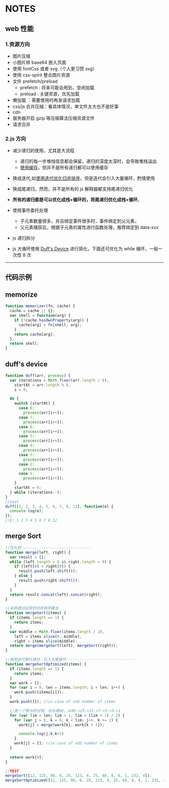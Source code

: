 # NOTES

## web 性能

### 1.资源方向

- 图片压缩
- 小图片转 base64 嵌入页面
- 使用 fontCss 或者 svg（个人更习惯 svg）
- 使用 css-spirit 整合图片资源
- 文件 prefetch/preload
  - prefetch : 将来可能会用到，空闲加载
  - preload : 关键资源，优先加载
- 懒加载 ：需要使用时再发请求加载
- css/js 合并压缩：看具体情况，单文件太大也不是好事
- cdn
- 服务器开启 gzip 等压缩算法压缩资源文件
- 请求合并

### 2.js 方向

- 减少递归的使用，尤其是大流程
  - 递归的每一步堆栈信息都会保留，递归的深度太深时，会导致堆栈溢出
  - [使用缓存](#memorize)，但并不是所有递归都可以使用缓存
- 换成迭代,如[使用迭代优化归并排序](#merge)，但是迭代会引入大量循环，酌情使用
- 换成尾递归，然而，并不是所有的 js 解释器都支持尾递归优化
- **所有的递归都是可以优化成栈+循环的，将尾递归优化成栈+循环**。

- 使用事件委托处理
  - 子元素数量很多，并且绑定事件很多时，事件绑定到父元素，
  - 父元素捕获后，根据子元素的属性进行函数处理，推荐绑定到 data-xxx
- js 递归拆分
- js 大循环使用 [Duff's Device](#duff) 进行简化，下面还可优化为 while 循环，一般一次性 8 次







































---

## 代码示例

<h2 id='memorize'>memorize</h2>

```js
function memorizer(fn, cache) {
  cache = cache || {};
  var shell = function(arg) {
    if (!cache.hasOwnProperty(arg)) {
      cache[arg] = fn(shell, arg);
    }
    return cache[arg];
  };
  return shell;
}
```

<h2 id='duff'>duff's device</h2>

```js
function duff(arr, process) {
  var iterations = Math.floor(arr.length / 8),
    startAt = arr.length % 8,
    i = 0;

  do {
    switch (startAt) {
      case 0:
        process(arr[i++]);
      case 7:
        process(arr[i++]);
      case 6:
        process(arr[i++]);
      case 5:
        process(arr[i++]);
      case 4:
        process(arr[i++]);
      case 3:
        process(arr[i++]);
      case 2:
        process(arr[i++]);
      case 1:
        process(arr[i++]);
    }
    startAt = 0;
  } while (iterations--);
}
//test
duff([1, 2, 3, 4, 5, 6, 7, 8, 12], function(e) {
  console.log(e);
});
//$: 1 2 3 4 5 6 7 8 12
```

<h2 id='merge'>merge Sort</h2>

```js
//优化前-------------------------------
function merge(left, right) {
  var result = [];
  while (left.length > 0 && right.length > 0) {
    if (left[0] < right[0]) {
      result.push(left.shift());
    } else {
      result.push(right.shift());
    }
  }
  return result.concat(left).concat(right);
}

//采用递归实现的归并排序算法
function mergeSort(items) {
  if (items.length == 1) {
    return items;
  }
  var middle = Math.floor(items.length / 2),
    left = items.slice(0, middle),
    right = items.slice(middle);
  return merge(mergeSort(left), mergeSort(right));
}

//使用迭代替代递归：引入大量循环-------------------------------
function mergeSortOptimized(items) {
  if (items.length == 1) {
    return items;
  }
  var work = [];
  for (var i = 0, len = items.length; i < len; i++) {
    work.push([items[i]]);
  }
  work.push([]); //in case of odd number of items

  //是一个聚合的过程：总长度48，从48->25->13->7->3->3->1
  for (var lim = len; lim > 1; lim = (lim + 1) / 2) {
    for (var j = 0, k = 0; k < lim; j++, k += 2) {
      work[j] = merge(work[k], work[k + 1]);

      console.log(j,k,k+1)
    }
    work[j] = []; //in case of odd number of items
  }
  
  return work[0];
}

//TEST
mergeSort([12, 125, 98, 6, 25, 123, 4, 25, 68, 8, 6, 1, 232, 4]);
mergeSortOptimized([12, 125, 98, 6, 25, 123, 4, 25, 68, 8, 6, 1, 232, 4]);
```
